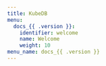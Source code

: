 ```yaml
---
title: KubeDB
menu:
  docs_{{ .version }}:
    identifier: welcome
    name: Welcome
    weight: 10
menu_name: docs_{{ .version }}
---
```

